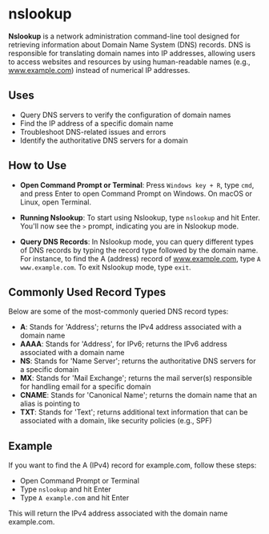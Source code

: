 # nslookup

**Nslookup** is a network administration command-line tool designed for retrieving information about Domain Name System (DNS) records. DNS is responsible for translating domain names into IP addresses, allowing users to access websites and resources by using human-readable names (e.g., www.example.com) instead of numerical IP addresses.

## Uses

* Query DNS servers to verify the configuration of domain names
* Find the IP address of a specific domain name
* Troubleshoot DNS-related issues and errors
* Identify the authoritative DNS servers for a domain

## How to Use

- **Open Command Prompt or Terminal**: Press `Windows key + R`, type `cmd`, and press Enter to open Command Prompt on Windows. On macOS or Linux, open Terminal.

- **Running Nslookup**: To start using Nslookup, type `nslookup` and hit Enter. You'll now see the `>` prompt, indicating you are in Nslookup mode.

- **Query DNS Records**: In Nslookup mode, you can query different types of DNS records by typing the record type followed by the domain name. For instance, to find the A (address) record of www.example.com, type `A www.example.com`. To exit Nslookup mode, type `exit`.

## Commonly Used Record Types

Below are some of the most-commonly queried DNS record types:

* **A**: Stands for 'Address'; returns the IPv4 address associated with a domain name
* **AAAA**: Stands for 'Address', for IPv6; returns the IPv6 address associated with a domain name
* **NS**: Stands for 'Name Server'; returns the authoritative DNS servers for a specific domain
* **MX**: Stands for 'Mail Exchange'; returns the mail server(s) responsible for handling email for a specific domain
* **CNAME**: Stands for 'Canonical Name'; returns the domain name that an alias is pointing to
* **TXT**: Stands for 'Text'; returns additional text information that can be associated with a domain, like security policies (e.g., SPF)

## Example

If you want to find the A (IPv4) record for example.com, follow these steps:

- Open Command Prompt or Terminal
- Type `nslookup` and hit Enter
- Type `A example.com` and hit Enter

This will return the IPv4 address associated with the domain name example.com.